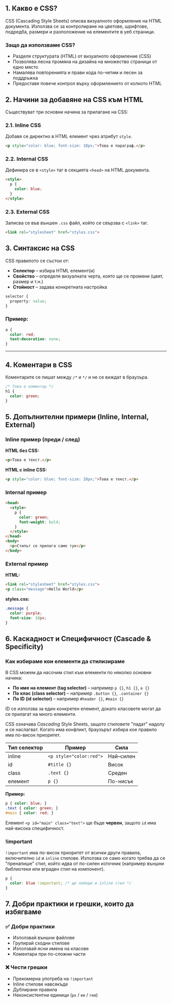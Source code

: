 ## 1. Какво е CSS?

CSS (Cascading Style Sheets) описва визуалното оформление на HTML документa. Използва се за контролиране на цветове, шрифтове, подредба, размери и разположение на елементите в уеб страници.

### Защо да използваме CSS?

* Разделя структурата (HTML) от визуалното оформление (CSS)
* Позволява лесна промяна на дизайна на множество страници от едно място
* Намалява повторенията и прави кода по-четим и лесен за поддръжка
* Предоставя повече контрол върху оформлението от колкото HTML


## 2. Начини за добавяне на CSS към HTML

Съществуват три основни начина за прилагане на CSS:

### 2.1. Inline CSS

Добавя се директно в HTML елемент чрез атрибут `style`.

```html
<p style="color: blue; font-size: 18px;">Това е параграф.</p>
```

### 2.2. Internal CSS

Дефинира се в `<style>` таг в секцията `<head>` на HTML документа.

```html
<style>
  p {
    color: blue;
  }
</style>
```

### 2.3. External CSS

Записва се във външен `.css` файл, който се свързва с `<link>` таг.

```html
<link rel="stylesheet" href="styles.css">
```

## 3. Синтаксис на CSS

CSS правилото се състои от:

* **Селектор** – избира HTML елемент(и)
* **Свойство** – определя визуалната черта, която ще се промени (цвят, размер и т.н.)
* **Стойност** – задава конкретната настройка

```css
selector {
  property: value;
}
```

### Пример:

```css
a {
  color: red;
  text-decoration: none;
}
```

---

## 4. Коментари в CSS

Коментарите се пишат между `/*` и `*/` и не се виждат в браузъра.

```css
/* Това е коментар */
h1 {
  color: green;
}
```

## 5. Допълнителни примери (Inline, Internal, External)

### Inline пример (преди / след)

**HTML без CSS:**

```html
<p>Това е текст.</p>
```

**HTML с inline CSS:**

```html
<p style="color: blue; font-size: 20px;">Това е текст.</p>
```

### Internal пример

```html
<head>
  <style>
    p {
      color: green;
      font-weight: bold;
    }
  </style>
</head>
<body>
  <p>Стилът се прилага само тук</p>
</body>
```

### External пример

**HTML:**

```html
<link rel="stylesheet" href="styles.css">
<p class="message">Hello World</p>
```

**styles.css:**

```css
.message {
  color: purple;
  font-size: 18px;
}
```

## 6. Каскадност и Специфичност (Cascade & Specificity)

### Как избираме кои елементи да стилизираме

В CSS можем да насочим стил към елементи по няколко основни начина:

* **По име на елемент (tag selector)** – например `p {}`, `h1 {}`, `a {}`
* **По клас (class selector)** – например `.button {}`, `.container {}`
* **По ID (id selector)** – например `#header {}`, `#main {}`

ID се използва за един конкретен елемент, докато класовете могат да се прилагат на много елементи.

CSS означава *Cascading* Style Sheets, защото стиловете "падат" надолу и се наслагват. Когато има конфликт, браузърът избира кое правило има по-висок приоритет.

| Тип селектор | Пример                  | Сила      |
| ------------ | ----------------------- | --------- |
| inline       | `<p style="color:red">` | Най–силен |
| id           | `#title {}`             | Висок     |
| class        | `.text {}`              | Среден    |
| елемент      | `p {}`                  | По-нисък  |

**Пример:**

```css
p { color: blue; }
.text { color: green; }
#main { color: red; }
```

Елемент `<p id="main" class="text">` ще бъде **червен**, защото `id` има най-висока специфичност.

### !important

`!important` има по-висок приоритет от всички други правила, включително `id` и `inline` стилове. Използва се само когато трябва да се "пренапише" стил, който идва от по-силен източник (например външни библиотеки или вграден стил на компонент).

```css
p {
  color: blue !important; /* ще победи и inline стил */
}
```

## 7. Добри практики и грешки, които да избягваме

### ✅ Добри практики

* Използвай външни файлове
* Групирай сходни стилове
* Използвай ясни имена на класове
* Коментари при по-сложни части

### ❌ Чести грешки

* Прекомерна употреба на `!important`
* Inline стилове навсякъде
* Дублирани правила
* Неконсистентни единици (`px` / `em` / `rem`)
